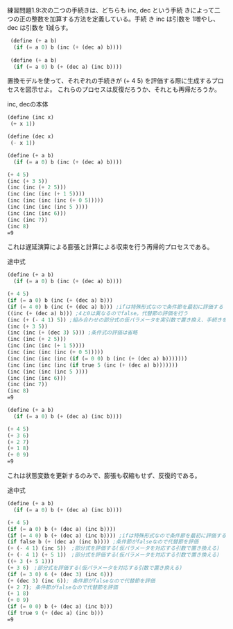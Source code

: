 練習問題1.9:次の⼆つの⼿続きは、どちらも inc, dec という⼿続  きによって⼆つの正の整数を加算する⽅法を定義している。⼿続  き inc は引数を 1増やし、 dec は引数を 1減らす。 

```scheme
 (define (+ a b)  
  (if (= a 0) b (inc (+ (dec a) b))))  
 
 (define (+ a b)  
  (if (= a 0) b (+ (dec a) (inc b))))  
```
 置換モデルを使って、それぞれの⼿続きが (+ 4 5) を評価する際に⽣成するプロセスを図⽰せよ。
 これらのプロセスは反復だろうか、それとも再帰だろうか。 

inc, decの本体
```scheme
(define (inc x)
 (+ x 1))

(define (dec x)
 (- x 1))
```

```scheme
(define (+ a b)  
  (if (= a 0) b (inc (+ (dec a) b))))   

(+ 4 5)
(inc (+ 3 5))
(inc (inc (+ 2 5)))
(inc (inc (inc (+ 1 5))))
(inc (inc (inc (inc (+ 0 5)))))
(inc (inc (inc (inc 5 ))))
(inc (inc (inc 6)))
(inc (inc 7))
(inc 8)
=9
```
これは遅延演算による膨張と計算による収束を行う再帰的プロセスである。

途中式
```scheme
(define (+ a b)  
  (if (= a 0) b (inc (+ (dec a) b))))   

(+ 4 5)
(if (= a 0) b (inc (+ (dec a) b)))
(if (= 4 0) b (inc (+ (dec a) b))) ;ifは特殊形式なので条件節を最初に評価する
((inc (+ (dec a) b))) ;4と0は異なるのでfalse。代替節の評価を行う
(inc (+ (- 4 1) 5)) ;組み合わせの部分式の仮パラメータを実引数で置き換え、手続きを評価する
(inc (+ 3 5))
(inc (inc (+ (dec 3) 5))) ;条件式の評価は省略
(inc (inc (+ 2 5)))
(inc (inc (inc (+ 1 5))))
(inc (inc (inc (inc (+ 0 5)))))
(inc (inc (inc (inc (if (= 0 0) b (inc (+ (dec a) b)))))))
(inc (inc (inc (inc (if true 5 (inc (+ (dec a) b)))))))
(inc (inc (inc (inc 5 ))))
(inc (inc (inc 6)))
(inc (inc 7))
(inc 8)
=9
```


```scheme
(define (+ a b)  
  (if (= a 0) b (+ (dec a) (inc b)))) 

(+ 4 5)　
(+ 3 6)
(+ 2 7)
(+ 1 8)
(+ 0 9)
=9
```
これは状態変数を更新するのみで、膨張も収縮もせず、反復的である。

途中式
```scheme
(define (+ a b)  
  (if (= a 0) b (+ (dec a) (inc b)))) 

(+ 4 5)
(if (= a 0) b (+ (dec a) (inc b))))
(if (= 4 0) b (+ (dec a) (inc b)))) ;ifは特殊形式なので条件節を最初に評価する
(if false b (+ (dec a) (inc b)))) ;条件節がfalseなので代替節を評価
(+ (- 4 1) (inc 5))　;部分式を評価する(仮パラメータを対応する引数で置き換える)
(+ (- 4 1) (+ 5 1))　;部分式を評価する(仮パラメータを対応する引数で置き換える)
((+ 3 (+ 5 1)))　
(+ 3 6)　;部分式を評価する(仮パラメータを対応する引数で置き換える)
(if (= 3 0) 6 (+ (dec 3) (inc 6)))
(+ (dec 3) (inc 6)); 条件節がfalseなので代替節を評価
(+ 2 7); 条件節がfalseなので代替節を評価
(+ 1 8)
(+ 0 9)
(if (= 0 0) b (+ (dec a) (inc b)))
(if true 9 (+ (dec a) (inc b)))
=9
```